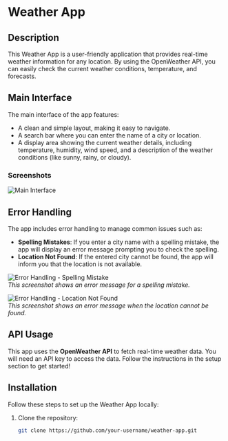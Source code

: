 # Weather App

## Description
This Weather App is a user-friendly application that provides real-time weather information for any location. By using the OpenWeather API, you can easily check the current weather conditions, temperature, and forecasts. 

## Main Interface
The main interface of the app features:
- A clean and simple layout, making it easy to navigate.
- A search bar where you can enter the name of a city or location.
- A display area showing the current weather details, including temperature, humidity, wind speed, and a description of the weather conditions (like sunny, rainy, or cloudy).
  

### Screenshots
![Main Interface](https://drive.google.com/uc?export=view&id=1cWwzQJVoMcOO4Cq_b6-3KDkDgP8dBAx6)  

## Error Handling
The app includes error handling to manage common issues such as:
- **Spelling Mistakes**: If you enter a city name with a spelling mistake, the app will display an error message prompting you to check the spelling.
- **Location Not Found**: If the entered city cannot be found, the app will inform you that the location is not available.

![Error Handling - Spelling Mistake](https://drive.google.com/uc?export=view&id=1uRFnDsGzhTITY4AxafkZrNSWewXcQWtg)  
*This screenshot shows an error message for a spelling mistake.*

![Error Handling - Location Not Found](https://drive.google.com/uc?export=view&id=11mNx3Y-JhJb-pw7WKP-O_3Py6Brn4D70)  
*This screenshot shows an error message when the location cannot be found.*

## API Usage
This app uses the **OpenWeather API** to fetch real-time weather data. You will need an API key to access the data. Follow the instructions in the setup section to get started!



## Installation
Follow these steps to set up the Weather App locally:
1. Clone the repository:
   ```bash
   git clone https://github.com/your-username/weather-app.git
